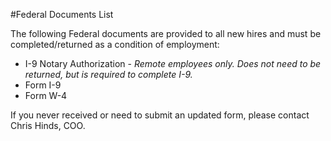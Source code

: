 #Federal Documents List

The following Federal documents are provided to all new hires and must be completed/returned as a condition of employment:

* I-9 Notary Authorization - _Remote employees only. Does not need to be returned, but is required to complete I-9._
* Form I-9
* Form W-4

If you never received or need to submit an updated form, please contact Chris Hinds, COO.
